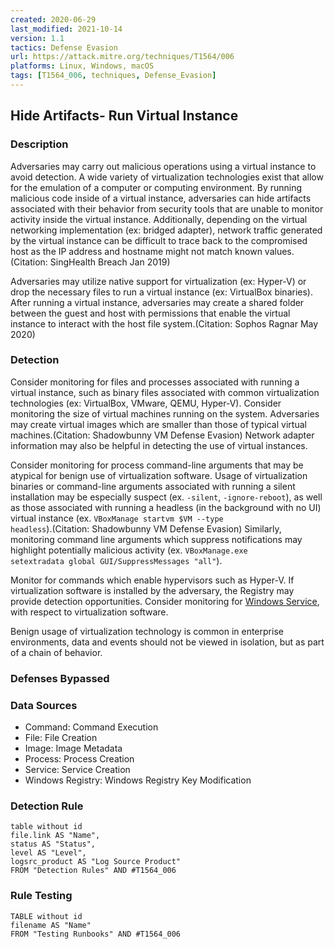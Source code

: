 ```yaml
---
created: 2020-06-29
last_modified: 2021-10-14
version: 1.1
tactics: Defense Evasion
url: https://attack.mitre.org/techniques/T1564/006
platforms: Linux, Windows, macOS
tags: [T1564_006, techniques, Defense_Evasion]
---
```


## Hide Artifacts- Run Virtual Instance

### Description

Adversaries may carry out malicious operations using a virtual instance to avoid detection. A wide variety of virtualization technologies exist that allow for the emulation of a computer or computing environment. By running malicious code inside of a virtual instance, adversaries can hide artifacts associated with their behavior from security tools that are unable to monitor activity inside the virtual instance. Additionally, depending on the virtual networking implementation (ex: bridged adapter), network traffic generated by the virtual instance can be difficult to trace back to the compromised host as the IP address and hostname might not match known values.(Citation: SingHealth Breach Jan 2019)

Adversaries may utilize native support for virtualization (ex: Hyper-V) or drop the necessary files to run a virtual instance (ex: VirtualBox binaries). After running a virtual instance, adversaries may create a shared folder between the guest and host with permissions that enable the virtual instance to interact with the host file system.(Citation: Sophos Ragnar May 2020)

### Detection

Consider monitoring for files and processes associated with running a virtual instance, such as binary files associated with common virtualization technologies (ex: VirtualBox, VMware, QEMU, Hyper-V). Consider monitoring the size of virtual machines running on the system. Adversaries may create virtual images which are smaller than those of typical virtual machines.(Citation: Shadowbunny VM Defense Evasion) Network adapter information may also be helpful in detecting the use of virtual instances.

Consider monitoring for process command-line arguments that may be atypical for benign use of virtualization software. Usage of virtualization binaries or command-line arguments associated with running a silent installation may be especially suspect (ex. <code>-silent</code>, <code>-ignore-reboot</code>), as well as those associated with running a headless (in the background with no UI) virtual instance (ex. <code>VBoxManage startvm $VM --type headless</code>).(Citation: Shadowbunny VM Defense Evasion) Similarly, monitoring command line arguments which suppress notifications may highlight potentially malicious activity (ex. <code>VBoxManage.exe setextradata global GUI/SuppressMessages "all"</code>).

Monitor for commands which enable hypervisors such as Hyper-V.  If virtualization software is installed by the adversary, the Registry may provide detection opportunities. Consider monitoring for [Windows Service](https://attack.mitre.org/techniques/T1543/003), with respect to virtualization software. 

Benign usage of virtualization technology is common in enterprise environments, data and events should not be viewed in isolation, but as part of a chain of behavior.

### Defenses Bypassed



### Data Sources

  - Command: Command Execution
  -  File: File Creation
  -  Image: Image Metadata
  -  Process: Process Creation
  -  Service: Service Creation
  -  Windows Registry: Windows Registry Key Modification
### Detection Rule

```dataview
table without id
file.link AS "Name",
status AS "Status",
level AS "Level",
logsrc_product AS "Log Source Product"
FROM "Detection Rules" AND #T1564_006
```

### Rule Testing

```dataview
TABLE without id
filename AS "Name"
FROM "Testing Runbooks" AND #T1564_006
```
